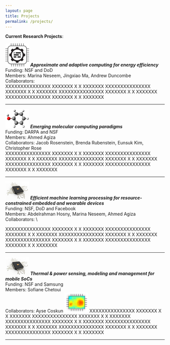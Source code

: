 ```yaml
---
layout: page
title: Projects
permalink: /projects/
---
```


**Current Research Projects**: 

![](approx.png)
***Approximate and adaptive computing for energy efficiency***\
Funding: NSF and DoD\
Members: Marina Neseem, Jingxiao Ma, Andrew Duncombe \
Collaborators:\
XXXXXXXXXXXXXXX XXXXXXX X X XXXXXXX XXXXXXXXXXXXXXX XXXXXXX X X XXXXXXX XXXXXXXXXXXXXXX XXXXXXX X X XXXXXXX XXXXXXXXXXXXXXX XXXXXXX X X XXXXXXX 

---

![](chem.png)
***Emerging molecular computing paradigms***\
Funding: DARPA and NSF\
Members: Ahmed Agiza\
Collaborators: Jacob Rosenstein, Brenda Rubenstein, Eunsuk Kim, Christopher Rose\
XXXXXXXXXXXXXXX XXXXXXX X X XXXXXXX XXXXXXXXXXXXXXX XXXXXXX X X XXXXXXX XXXXXXXXXXXXXXX XXXXXXX X X XXXXXXX XXXXXXXXXXXXXXX XXXXXXX X X XXXXXXX XXXXXXXXXXXXXXX XXXXXXX X X XXXXXXX 

--- 
![](AI.png)
***Efficient machine learning processing for resource-constrained embedded and wearable devices***\
Funding: NSF, DoD and Facebook\
Members: Abdelrahman Hosny, Marina Neseem, Ahmed Agiza\
Collaborators: \

XXXXXXXXXXXXXXX XXXXXXX X X XXXXXXX XXXXXXXXXXXXXXX XXXXXXX X X XXXXXXX XXXXXXXXXXXXXXX XXXXXXX X X XXXXXXX XXXXXXXXXXXXXXX XXXXXXX X X XXXXXXX XXXXXXXXXXXXXXX XXXXXXX X X XXXXXXX 

--- 
![](AI.png)
***Thermal & power sensing, modeling and management for mobile SoCs***\
Funding: NSF and Samsung\
Members: Sofiane Chetoui\
Collaborators: Ayse Coskun
![](hotspot.png)
XXXXXXXXXXXXXXX XXXXXXX X X XXXXXXX XXXXXXXXXXXXXXX XXXXXXX X X XXXXXXX XXXXXXXXXXXXXXX XXXXXXX X X XXXXXXX XXXXXXXXXXXXXXX XXXXXXX X X XXXXXXX XXXXXXXXXXXXXXX XXXXXXX X X XXXXXXX XXXXXXXXXXXXXXX XXXXXXX X X XXXXXXX 

----
